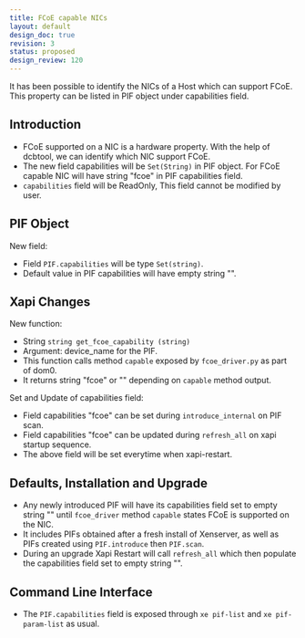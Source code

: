 ```yaml
---
title: FCoE capable NICs
layout: default
design_doc: true
revision: 3
status: proposed
design_review: 120
---
```


It has been possible to identify the NICs of a Host which can support FCoE.
This property can be listed in PIF object under capabilities field.

Introduction
------------

* FCoE supported on a NIC is a hardware property. With the help of dcbtool, we can identify which NIC support FCoE.
* The new field capabilities will be `Set(String)` in PIF object. For FCoE capable NIC will have string "fcoe" in PIF capabilities field.
* `capabilities` field will be ReadOnly, This field cannot be modified by user.

PIF Object
-------

New field:
* Field `PIF.capabilities` will be type `Set(string)`.
* Default value in PIF capabilities will have empty string "".

Xapi Changes
------

New function:
* String `string get_fcoe_capability (string)`
* Argument: device_name for the PIF.
* This function calls method `capable` exposed by `fcoe_driver.py` as part of dom0.
* It returns string "fcoe" or "" depending on `capable` method output. 

Set and Update of capabilities field:
* Field capabilities "fcoe" can be set during `introduce_internal` on PIF scan.
* Field capabilities "fcoe" can be updated during `refresh_all` on xapi startup sequence.
* The above field will be set everytime when xapi-restart.

Defaults, Installation and Upgrade
------------------------
* Any newly introduced PIF will have its capabilities field set to empty string "" until `fcoe_driver` method `capable` states FCoE is supported on the NIC.
* It includes PIFs obtained after a fresh install of Xenserver, as well as PIFs created using `PIF.introduce` then `PIF.scan`.
* During an upgrade Xapi Restart will call `refresh_all` which then populate the capabilities field set to empty string "".


Command Line Interface
----------------------

* The `PIF.capabilities` field is exposed through `xe pif-list` and `xe pif-param-list` as usual.
